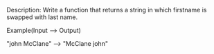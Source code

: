 Description:
Write a function that returns a string in which firstname is swapped with last name.

Example(Input --> Output)

"john McClane" --> "McClane john"